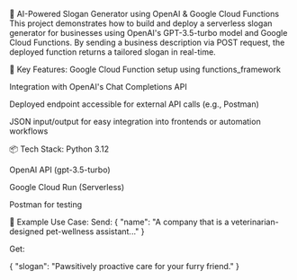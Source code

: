 🧠 AI-Powered Slogan Generator using OpenAI & Google Cloud Functions
This project demonstrates how to build and deploy a serverless slogan generator for businesses using OpenAI's GPT-3.5-turbo model and Google Cloud Functions. By sending a business description via POST request, the deployed function returns a tailored slogan in real-time.

🚀 Key Features:
Google Cloud Function setup using functions_framework

Integration with OpenAI's Chat Completions API

Deployed endpoint accessible for external API calls (e.g., Postman)

JSON input/output for easy integration into frontends or automation workflows

📦 Tech Stack:
Python 3.12

OpenAI API (gpt-3.5-turbo)

Google Cloud Run (Serverless)

Postman for testing

📌 Example Use Case:
Send:
{
  "name": "A company that is a veterinarian-designed pet-wellness assistant..."
}

Get:

{
  "slogan": "Pawsitively proactive care for your furry friend."
}